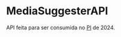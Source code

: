 # MediaSuggesterAPI

API feita para ser consumida no [PI](https://github.com/Moraes-Bruno/media_suggester) de 2024.